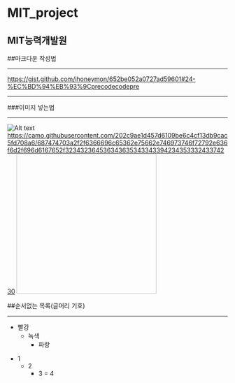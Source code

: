 # MIT_project
## MIT능력개발원

##마크다운 작성법

<hr


https://gist.github.com/ihoneymon/652be052a0727ad59601#24-%EC%BD%94%EB%93%9Cprecodecodepre




<hr


###이미지 넣는법


<hr

![Alt text](/path/to/img.jpg "Optional title")
https://camo.githubusercontent.com/202c9ae1d457d6109be6c4cf13db9cac5fd708a6/687474703a2f2f6366696c65362e75662e746973746f72792e636f6d2f696d6167652f32343236453634363534334339423435333243374230
<img width="320" height="320"></img>


##순서없는 목록(글머리 기호)




<hr


*******


- 빨강
  - 녹색
    - 파랑


* 1
    - 2
    	+ 3
            = 4
